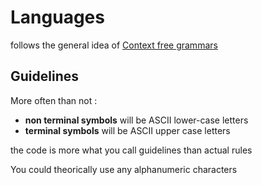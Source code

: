 # Languages 
follows the general idea of [Context free grammars](https://en.wikipedia.org/wiki/Context-free_grammar)

## Guidelines
More often than not : 
 - __non terminal symbols__ will be ASCII lower-case letters
 - __terminal symbols__ will be ASCII upper case letters

the code is more what you call guidelines than actual rules

You could theorically use any alphanumeric characters

